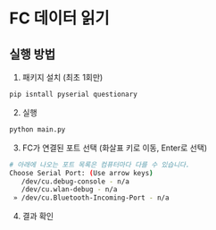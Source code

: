 # FC 데이터 읽기

## 실행 방법

1. 패키지 설치 (최초 1회만)

```bash
pip isntall pyserial questionary
```

2. 실행

```bash
python main.py
```

3. FC가 연결된 포트 선택 (화살표 키로 이동, Enter로 선택)

```bash
# 아래에 나오는 포트 목록은 컴퓨터마다 다를 수 있습니다.
Choose Serial Port: (Use arrow keys)
   /dev/cu.debug-console - n/a
   /dev/cu.wlan-debug - n/a
 » /dev/cu.Bluetooth-Incoming-Port - n/a
```

4. 결과 확인

